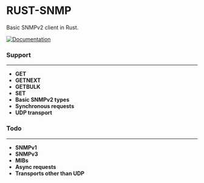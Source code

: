 # RUST-SNMP
Basic SNMPv2 client in Rust.

[![Documentation](https://docs.rs/snmp/badge.svg)](https://docs.rs/snmp/)

### Support
---
- **GET**
- **GETNEXT**
- **GETBULK**
- **SET**
- **Basic SNMPv2 types**
- **Synchronous requests**
- **UDP transport**

### Todo
---
- **SNMPv1**
- **SNMPv3**
- **MIBs**
- **Async requests**
- **Transports other than UDP**

